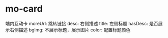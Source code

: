 # mo-card

端内互动卡
moreUrl: 跳转链接
desc: 右侧描述
title: 左侧标题
hasDesc: 是否展示右侧描述
bgImg: 不展示标题，展示图片
color: 配置标题颜色

